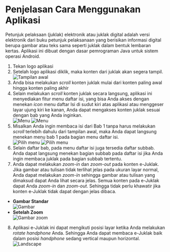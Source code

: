 # Penjelasan Cara Menggunakan Aplikasi

Petunjuk pelaksaan (juklak) elektronik atau juklak digital adalah versi elektronik dari buku petunjuk pelaksanaan  yang berisikan informasi digital berupa gambar atau teks sama seperti  juklak dalam bentuk lembaran kertas. Aplikasi ini dibuat dengan dasar pemrograman Java untuk sistem operasi Android.

1. Tekan logo aplikasi
2. Setelah logo aplikasi diklik, maka konten dari juklak akan segera tampil.  
  ![Tampilan awal](images/manual_1.png "Tampilan awal")
3. Anda bisa melakukan *scroll* konten juklak mulai dari konten paling awal hingga konten paling akhir
4. Selain melakukan *scroll* konten juklak secara langsung, aplikasi ini menyediakan fitur menu daftar isi, yang bisa Anda akses dengan menekan *icon* menu daftar Isi di sudut kiri atas aplikasi atau menggeser layar ujung kiri ke kanan, Anda dapat mengakses konten juklak sesuai dengan bab yang Anda inginkan.  
  ![Menu](images/manual_2.png "Menu")
  ![Menu](images/manual_3.png "Menu")
5. Misalkan Anda ingin membaca isi dari Bab 1 tanpa harus melakukan *scroll* terlebih dahulu dari tampilan awal, maka Anda dapat langsung menekan menu bab 1 pada bagian menu daftar isi.  
  ![Pilih menu](images/manual_8.png "Pilih menu")
  ![Pilih menu](images/manual_4.png "Pilih menu")
6. Selain daftar bab, pada menu daftar isi juga tersedia daftar subbab. Anda dapat langsung menekan bagian subbab pada daftar isi jika Anda ingin membaca juklak pada bagian subbab tertentu.
7. Anda dapat melakukan *zoom-in* dan  *zoom-out* pada konten e-Juklak. Jika  gambar atau tulisan tidak terlihat jelas pada ukuran layar normal,  Anda dapat melakukan *zoom-in* sehingga gambar atau tulisan yang dimaksud dapat Anda lihat secara jelas. Semua konten pada e-Juklak dapat Anda *zoom-in* dan *zoom-out*. Sehingga tidak perlu khawatir jika konten e-Juklak tidak dapat dengan jelas dibaca.  
  - **Gambar Standar**  
    ![Gambar](images/manual_5.png "Gambar")
  - **Setelah Zoom**  
    ![Gambar zoom](images/manual_6.png "Gambar zoom")
8. Aplikasi e-Juklak ini dapat mengikuti posisi layar ketika Anda melakukan *rotate handphone* Anda. Sehingga Anda dapat membaca e-Juklak baik dalam posisi *handphone* sedang vertical maupun horizontal.  
  ![Landscape](images/manual_7.png "Landscape")
